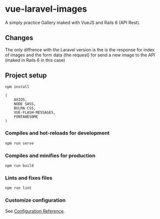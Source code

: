 # vue-laravel-images

A simply practice Gallery maked with VueJS and Rails 6 (API Rest).

## Changes

The only diffrence with the Laravel version is the is the response for index of images
and the form data (the request) for send a new image to the API (maked in Rails 6 in this case)

## Project setup
```
npm install

(
    AXIOS,
    NODE SASS,
    BULMA CSS,
    VUE-FLASH-MESSAGES,
    FONTAWESOME
)

```

### Compiles and hot-reloads for development
```
npm run serve
```

### Compiles and minifies for production
```
npm run build
```

### Lints and fixes files
```
npm run lint
```

### Customize configuration
See [Configuration Reference](https://cli.vuejs.org/config/).

